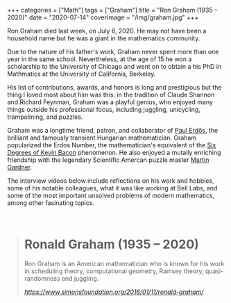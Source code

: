+++
categories = ["Math"]
tags = ["Graham"]
title = "Ron Graham (1935 – 2020)"
date = "2020-07-14"
coverImage = "/img/graham.jpg"
+++

Ron Graham died last week, on July 6, 2020. He may not have been a household name but he was a giant in the mathematics community. 

<!--more-->

Due to the nature of his father's work, Graham never spent more than one year in the same school. Nevertheless, at the age of 15 he won a scholarship to the University of Chicago and went on to obtain a his PhD in Mathmatics at the University of California, Berkeley.

His list of contributions, awards, and honors is long and prestigious but the thing I loved most about him was this: in the tradition of Claude Shannon and Richard Feynman, Graham was a playful genius, who enjoyed many things outside his professional focus, including juggling, unicycling, trampolining, and puzzles. 

Graham was a longtime friend, patron, and collaborator of
<a target="_blank" href="https://en.wikipedia.org/wiki/Paul_Erd%C5%91s">Paul Erdős</a>, the brilliant and famously transient Hungarian mathematician. Graham popularized the Erdos Number, the mathematician's equivalent of the <a target="blank" href="https://en.wikipedia.org/wiki/Six_Degrees_of_Kevin_Bacon">Six Degrees of Kevin Bacon</a> phenomenon. He also enjoyed a mutally enriching friendship with the legendary Scientific Amercan puzzle master <a href="https://en.wikipedia.org/wiki/Martin_Gardner" target="_blank">Martin Gardner</a>.

The interview videos below include reflections on his work and hobbies, some of his notable colleagues, what it was like working at Bell Labs, and some of the most important unsolved problems of modern mathematics, among other fasinating topics.

<br>

<blockquote class="quoteback" darkmode="" data-title="Ronald%20Graham%20(1935%20%E2%80%93%202020)" data-author="" cite="https://www.simonsfoundation.org/2016/01/11/ronald-graham/">
<h1 class="o-page-header__title">Ronald Graham (1935 – 2020)</h1>
          <p>Ron Graham is an American mathematician who is known for his work in scheduling theory, computational geometry, Ramsey theory, quasi-randomness and juggling.</p>
<footer><cite> <a href="https://www.simonsfoundation.org/2016/01/11/ronald-graham/">https://www.simonsfoundation.org/2016/01/11/ronald-graham/</a></cite></footer>
</blockquote><script note="" src="https://cdn.jsdelivr.net/gh/Blogger-Peer-Review/quotebacks@1/quoteback.js"></script>
